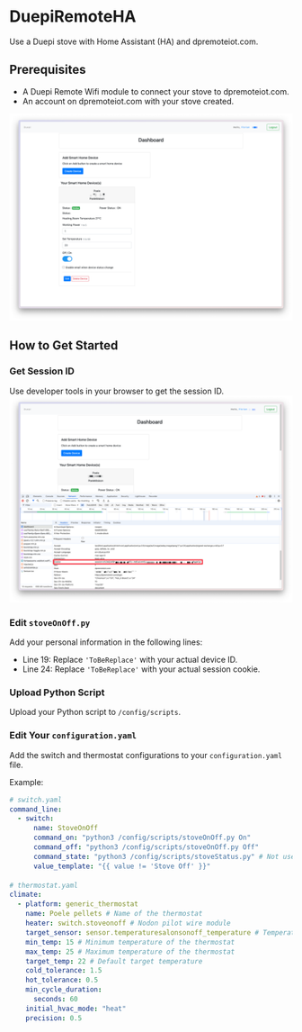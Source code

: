 # DuepiRemoteHA

Use a Duepi stove with Home Assistant (HA) and dpremoteiot.com.

## Prerequisites

- A Duepi Remote Wifi module to connect your stove to dpremoteiot.com.
- An account on dpremoteiot.com with your stove created.

![Account and Device ID](screenshots/AccountAndDeviceID.png)

## How to Get Started

### Get Session ID

Use developer tools in your browser to get the session ID.
![Get Session ID](screenshots/getSessionID.png)

### Edit `stoveOnOff.py`

Add your personal information in the following lines:
- Line 19: Replace `'ToBeReplace'` with your actual device ID.
- Line 24: Replace `'ToBeReplace'` with your actual session cookie.

### Upload Python Script

Upload your Python script to `/config/scripts`.

### Edit Your `configuration.yaml`

Add the switch and thermostat configurations to your `configuration.yaml` file.

Example:
```yaml
# switch.yaml
command_line: 
  - switch:
      name: StoveOnOff
      command_on: "python3 /config/scripts/stoveOnOff.py On"
      command_off: "python3 /config/scripts/stoveOnOff.py Off"
      command_state: "python3 /config/scripts/stoveStatus.py" # Not used
      value_template: "{{ value != 'Stove Off' }}"

# thermostat.yaml
climate:
  - platform: generic_thermostat
    name: Poele pellets # Name of the thermostat
    heater: switch.stoveonoff # Nodon pilot wire module
    target_sensor: sensor.temperaturesalonsonoff_temperature # Temperature sensor
    min_temp: 15 # Minimum temperature of the thermostat
    max_temp: 25 # Maximum temperature of the thermostat
    target_temp: 22 # Default target temperature
    cold_tolerance: 1.5
    hot_tolerance: 0.5
    min_cycle_duration:
      seconds: 60
    initial_hvac_mode: "heat"
    precision: 0.5



